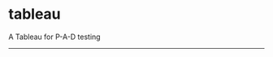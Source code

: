 tableau
=======

A Tableau for P-A-D testing
 
 
 
----------------------------------------------------------------------------------------------------------------------------------